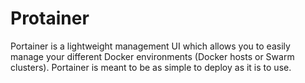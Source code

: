 # Protainer
Portainer is a lightweight management UI which allows you to easily manage your different Docker environments (Docker hosts or Swarm clusters). Portainer is meant to be as simple to deploy as it is to use.